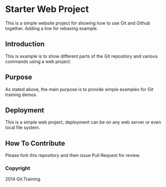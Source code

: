 # Starter Web Project

This is a simple website project for showing how to use Git and Github together. Adding a line for rebasing example. 

## Introduction

This is example is to show different parts of the Git repository and various commands using a web project.

## Purpose

As stated above, the main purpose is to provide simple examples for Git training demos.

## Deployment

This is a simple web project, deployment can be on any web server or even local file system.

## How To Contribute

Please fork this repository and then issue Pull Request for review.


### Copyright

2014 Git.Training.
